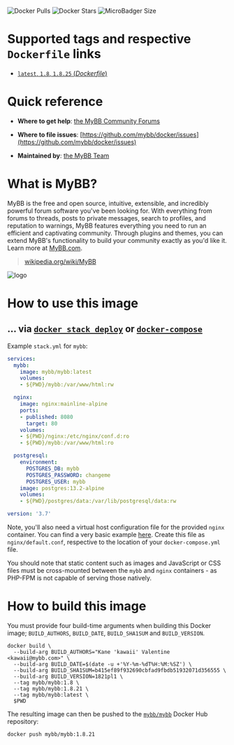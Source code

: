 ![Docker Pulls](https://img.shields.io/docker/pulls/mybb/mybb.svg) ![Docker Stars](https://img.shields.io/docker/stars/mybb/mybb.svg) ![MicroBadger Size](https://img.shields.io/microbadger/image-size/mybb/mybb.svg)
# Supported tags and respective `Dockerfile` links

-	[`latest`, `1.8`, `1.8.25` (*Dockerfile*)](https://github.com/mybb/docker/blob/master/Dockerfile)

# Quick reference

-	**Where to get help**:
	[the MyBB Community Forums](https://community.mybb.com/)

-	**Where to file issues**:
	[https://github.com/mybb/docker/issues](https://github.com/mybb/docker/issues)

-	**Maintained by**:
	[the MyBB Team](https://mybb.com/about/team/)

# What is MyBB?

MyBB is the free and open source, intuitive, extensible, and incredibly powerful forum software you've been looking for. With everything from forums to threads, posts to private messages, search to profiles, and reputation to warnings, MyBB features everything you need to run an efficient and captivating community. Through plugins and themes, you can extend MyBB's functionality to build your community exactly as you'd like it. Learn more at [MyBB.com](https://mybb.com).

> [wikipedia.org/wiki/MyBB](https://en.wikipedia.org/wiki/MyBB)

![logo](https://mybb.com/assets/images/logo.png)

# How to use this image

## ... via [`docker stack deploy`](https://docs.docker.com/engine/reference/commandline/stack_deploy/) or [`docker-compose`](https://github.com/docker/compose)

Example `stack.yml` for `mybb`:

```yaml
services:
  mybb:
    image: mybb/mybb:latest
    volumes:
    - ${PWD}/mybb:/var/www/html:rw

  nginx:
    image: nginx:mainline-alpine
    ports:
    - published: 8080
      target: 80
    volumes:
    - ${PWD}/nginx:/etc/nginx/conf.d:ro
    - ${PWD}/mybb:/var/www/html:ro

  postgresql:
    environment:
      POSTGRES_DB: mybb
      POSTGRES_PASSWORD: changeme
      POSTGRES_USER: mybb
    image: postgres:13.2-alpine
    volumes:
    - ${PWD}/postgres/data:/var/lib/postgresql/data:rw

version: '3.7'
```

Note, you'll also need a virtual host configuration file for the provided `nginx` container. You can find a very basic example [here](https://gist.github.com/kawaii/ed2fbbf11309b8f635a623fa87abce8d). Create this file as `nginx/default.conf`, respective to the location of your `docker-compose.yml` file.

You should note that static content such as images and JavaScript or CSS files must be cross-mounted between the `mybb` and `nginx` containers - as PHP-FPM is not capable of serving those natively.

# How to build this image

You must provide four build-time arguments when building this Docker image; `BUILD_AUTHORS`, `BUILD_DATE`, `BUILD_SHA1SUM` and `BUILD_VERSION`.
```
docker build \
  --build-arg BUILD_AUTHORS="Kane 'kawaii' Valentine <kawaii@mybb.com>" \
  --build-arg BUILD_DATE=$(date -u +'%Y-%m-%dT%H:%M:%SZ') \
  --build-arg BUILD_SHA1SUM=b415ef89f932690cbfad9fbdb51932071d356555 \
  --build-arg BUILD_VERSION=1821pl1 \
  --tag mybb/mybb:1.8 \
  --tag mybb/mybb:1.8.21 \
  --tag mybb/mybb:latest \
  $PWD
```
The resulting image can then be pushed to the [`mybb/mybb`](https://cloud.docker.com/u/mybb/repository/docker/mybb/mybb) Docker Hub repository:
```
docker push mybb/mybb:1.8.21
```
